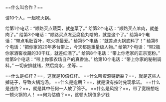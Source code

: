 ==什么叫合作？==

请10个人，一起吃火锅。

给第1个电话：“顺路买点蔬菜，就差菜了。”
给第2个电话：“顺路买点羊肉，就差肉了。”
给第3个电话：“顺路买点冻豆腐鱼丸啥的，就差这个了。”
给第4个电话：“带点毛肚百叶，吃火锅最爱。”
给第5个电话：“就差点火锅底料了！”
给第6个电话：“把你家的20年茅台带上，今天都是重量级人物。”
给第7个电话：“带2瓶你家酒窖收藏的30干红，就差红酒了。”
给第8个电话：“带上你老家的正宗宽粉。”
给第9个电话：“带上你家农场自产的真香油。”
给第10个电话：“带上你家的秘制调料。”
一切安排就绪，然后烧水，坐等……

==什么是杠杆？==，这就是10倍杠杆。
==什么叫资源链断裂？==，就是这些人掉链子，导致火锅泡汤。
==什么是逾期？==，就是没有按时兑现承诺。
==什么是违约？==，就是其中任何一人放了鸽子。
==什么是风投？==，带了宽粉想吃一顿火锅的人！
==何为估值？==，这顿火锅值多少钱